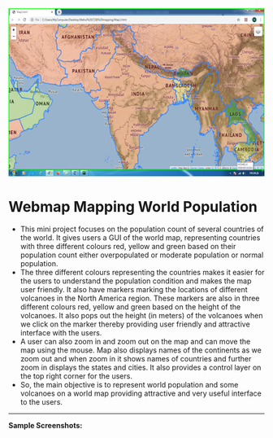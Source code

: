 <img src ="data/mappic1.png">

# Webmap Mapping World Population
+ This mini project focuses on the population count of several countries of the world. It gives users a GUI of the world map, representing countries with three different colours red, yellow and green based on their population count either overpopulated or moderate population or normal population.       
+ The three different colours representing the countries makes it easier for the users to understand the population condition and makes the map user friendly. It also have markers marking the locations of different volcanoes in the North America region. These markers are also in three different colours red, yellow and green based on the height of the volcanoes. It also pops out the height (in meters) of the volcanoes when we click on the marker thereby providing user friendly and attractive interface with the users.     
+ A user can also zoom in and zoom out on the map and can move the map using the mouse. Map also displays names of the continents as we zoom out and when zoom in it shows names of countries and further zoom in displays the states and cities. It also provides a control layer on the top right corner for the users.       
+ So, the main objective is to represent world population and some volcanoes on a world map providing attractive and very useful interface to the users. 

--- 
**Sample Screenshots:**
    
